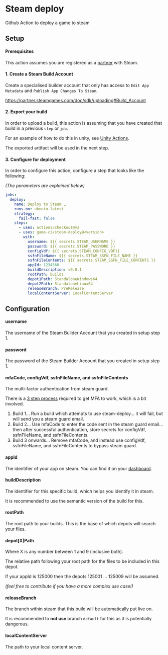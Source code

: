 # Steam deploy
Github Action to deploy a game to steam

## Setup

#### Prerequisites

This action assumes you are registered as a [partner](https://partner.steamgames.com/) with Steam.

#### 1. Create a Steam Build Account

Create a specialised builder account that only has access to `Edit App Metadata` and `Publish App Changes To Steam`.

https://partner.steamgames.com/doc/sdk/uploading#Build_Account

#### 2. Export your build

In order to upload a build, this action is assuming that you have created that build in a previous `step` or `job`.

For an example of how to do this in unity, see [Unity Actions](https://github.com/game-ci/unity-actions).

The exported artifact will be used in the next step.

#### 3. Configure for deployment

In order to configure this action, configure a step that looks like the following:

_(The parameters are explained below)_

```yaml
jobs:
  deploy:
    name: Deploy to Steam ☁
    runs-on: ubuntu-latest
    strategy:
      fail-fast: false
    steps:
      - uses: actions/checkout@v2
      - uses: game-ci/steam-deploy@<version>
        with:
          username: ${{ secrets.STEAM_USERNAME }}
          password: ${{ secrets.STEAM_PASSWORD }}
          configVdf: ${{ secrets.STEAM_CONFIG_VDF}}
          ssfnFileName: ${{ secrets.STEAM_SSFN_FILE_NAME }}
          ssfnFileContents: ${{ secrets.STEAM_SSFN_FILE_CONTENTS }}
          appId: 1234560
          buildDescription: v0.0.1
          rootPath: builds
          depot1Path: StandaloneWindows64
          depot2Path: StandaloneLinux64
          releaseBranch: PreRelease
          localContentServer: LocalContentServer
```

## Configuration

#### username

The username of the Steam Builder Account that you created in setup step 1.

#### password

The password of the Steam Builder Account that you created in setup step 1.

#### mfaCode, configVdf, ssfnFileName, and ssfnFileContents

The multi-factor authentication from steam guard.

There is a [3 step process](https://github.com/game-ci/steam-deploy/issues/4#issuecomment-751325644) required to get MFA to work, which is a bit involved.
1. Build 1... Run a build which attempts to use steam-deploy... it will fail, but will send you a steam guard email.
2. Build 2... Use mfaCode to enter the code sent in the steam guard email... then after successful authentication, store secrets for configVdf, ssfnFileName, and ssfnFileContents.
3. Build 3 onwards... Remove mfaCode, and instead use configVdf, ssfnFileName, and ssfnFileContents to bypass steam guard. 

#### appId

The identifier of your app on steam. You can find it on your [dashboard](https://partner.steamgames.com/dashboard).

#### buildDescription

The identifier for this specific build, which helps you identify it in steam. 

It is recommended to use the semantic version of the build for this.

#### rootPath

The root path to your builds. This is the base of which depots will search your files.

#### depot[X]Path

Where X is any number between 1 and 9 (inclusive both).

The relative path following your root path for the files to be included in this depot.

If your appId is 125000 then the depots 125001 ... 125009 will be assumed.

_(feel free to contribute if you have a more complex use case!)_

#### releaseBranch

The branch within steam that this build will be automatically put live on.

It is recommended to **not use** branch `default` for this as it is potentially dangerous.

#### localContentServer

The path to your local content server.
